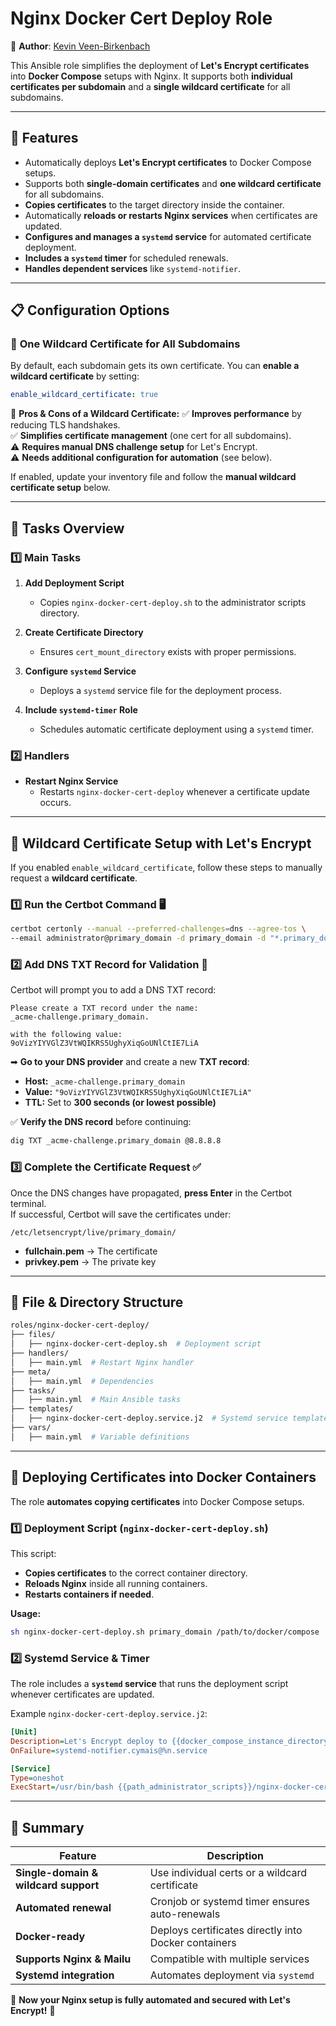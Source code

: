 # Nginx Docker Cert Deploy Role

🎉 **Author**: [Kevin Veen-Birkenbach](https://www.veen.world)

This Ansible role simplifies the deployment of **Let's Encrypt certificates** into **Docker Compose** setups with Nginx. It supports both **individual certificates per subdomain** and a **single wildcard certificate** for all subdomains.

---

## 🚀 **Features**
- Automatically deploys **Let's Encrypt certificates** to Docker Compose setups.
- Supports both **single-domain certificates** and **one wildcard certificate** for all subdomains.
- **Copies certificates** to the target directory inside the container.
- Automatically **reloads or restarts Nginx services** when certificates are updated.
- **Configures and manages a `systemd` service** for automated certificate deployment.
- **Includes a `systemd` timer** for scheduled renewals.
- **Handles dependent services** like `systemd-notifier`.

---

## 📋 **Configuration Options**

### 🔹 **One Wildcard Certificate for All Subdomains**
By default, each subdomain gets its own certificate. You can **enable a wildcard certificate** by setting:

```yaml
enable_wildcard_certificate: true
```

📌 **Pros & Cons of a Wildcard Certificate:**
✅ **Improves performance** by reducing TLS handshakes.  
✅ **Simplifies certificate management** (one cert for all subdomains).  
⚠ **Requires manual DNS challenge setup** for Let's Encrypt.  
⚠ **Needs additional configuration for automation** (see below).  

If enabled, update your inventory file and follow the **manual wildcard certificate setup** below.

---

## 🔧 **Tasks Overview**

### **1️⃣ Main Tasks**
1. **Add Deployment Script**  
   - Copies `nginx-docker-cert-deploy.sh` to the administrator scripts directory.
   
2. **Create Certificate Directory**  
   - Ensures `cert_mount_directory` exists with proper permissions.
   
3. **Configure `systemd` Service**  
   - Deploys a `systemd` service file for the deployment process.
   
4. **Include `systemd-timer` Role**  
   - Schedules automatic certificate deployment using a `systemd` timer.

### **2️⃣ Handlers**
- **Restart Nginx Service**  
  - Restarts `nginx-docker-cert-deploy` whenever a certificate update occurs.

---

## **🔐 Wildcard Certificate Setup with Let's Encrypt**
If you enabled `enable_wildcard_certificate`, follow these steps to manually request a **wildcard certificate**.

### **1️⃣ Run the Certbot Command 🖥️**
```sh
certbot certonly --manual --preferred-challenges=dns --agree-tos \
--email administrator@primary_domain -d primary_domain -d "*.primary_domain"
```

### **2️⃣ Add DNS TXT Record for Validation 📜**
Certbot will prompt you to add a DNS TXT record:
```
Please create a TXT record under the name:
_acme-challenge.primary_domain.

with the following value:
9oVizYIYVGlZ3VtWQIKRS5UghyXiqGoUNlCtIE7LiA
```
➡ **Go to your DNS provider** and create a new **TXT record**:  
   - **Host:** `_acme-challenge.primary_domain`  
   - **Value:** `"9oVizYIYVGlZ3VtWQIKRS5UghyXiqGoUNlCtIE7LiA"`  
   - **TTL:** Set to **300 seconds (or lowest possible)**  

✅ **Verify the DNS record** before continuing:  
```sh
dig TXT _acme-challenge.primary_domain @8.8.8.8
```

### **3️⃣ Complete the Certificate Request ✅**
Once the DNS changes have propagated, **press Enter** in the Certbot terminal.  
If successful, Certbot will save the certificates under:  
```
/etc/letsencrypt/live/primary_domain/
```
- **fullchain.pem** → The certificate  
- **privkey.pem** → The private key  

---

## **📂 File & Directory Structure**
```sh
roles/nginx-docker-cert-deploy/
├── files/
│   ├── nginx-docker-cert-deploy.sh  # Deployment script
├── handlers/
│   ├── main.yml  # Restart Nginx handler
├── meta/
│   ├── main.yml  # Dependencies
├── tasks/
│   ├── main.yml  # Main Ansible tasks
├── templates/
│   ├── nginx-docker-cert-deploy.service.j2  # Systemd service template
├── vars/
│   ├── main.yml  # Variable definitions
```

---

## **🔧 Deploying Certificates into Docker Containers**
The role **automates copying certificates** into Docker Compose setups.

### **1️⃣ Deployment Script (`nginx-docker-cert-deploy.sh`)**
This script:
- **Copies certificates** to the correct container directory.
- **Reloads Nginx** inside all running containers.
- **Restarts containers if needed**.

**Usage:**
```sh
sh nginx-docker-cert-deploy.sh primary_domain /path/to/docker/compose
```

### **2️⃣ Systemd Service & Timer**
The role includes a **`systemd` service** that runs the deployment script whenever certificates are updated.

Example `nginx-docker-cert-deploy.service.j2`:
```ini
[Unit]
Description=Let's Encrypt deploy to {{docker_compose_instance_directory}}
OnFailure=systemd-notifier.cymais@%n.service

[Service]
Type=oneshot
ExecStart=/usr/bin/bash {{path_administrator_scripts}}/nginx-docker-cert-deploy.sh {{primary_domain}} {{docker_compose_instance_directory}}
```

---

## 🎯 **Summary**
| Feature | Description |
|---------|------------|
| **Single-domain & wildcard support** | Use individual certs or a wildcard certificate |
| **Automated renewal** | Cronjob or systemd timer ensures auto-renewals |
| **Docker-ready** | Deploys certificates directly into Docker containers |
| **Supports Nginx & Mailu** | Compatible with multiple services |
| **Systemd integration** | Automates deployment via `systemd` |

🚀 **Now your Nginx setup is fully automated and secured with Let's Encrypt!** 🎉
```
